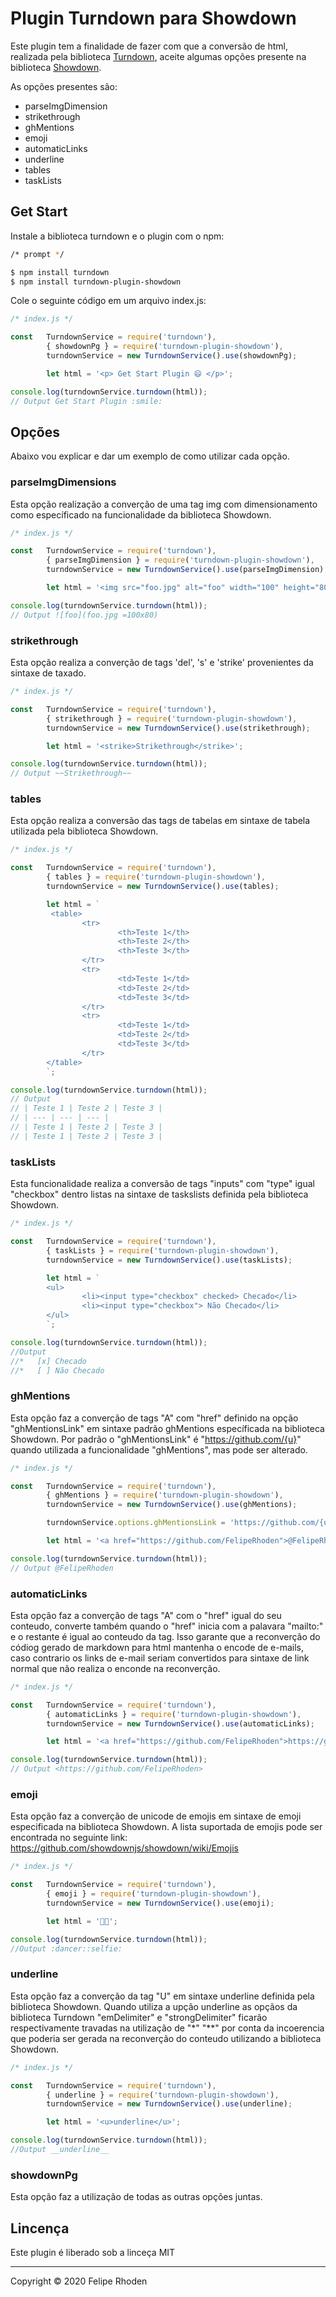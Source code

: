 # Plugin Turndown para Showdown

Este plugin tem a finalidade de fazer com que a conversão de html, realizada pela biblioteca [Turndown][1], aceite algumas opções presente na biblioteca [Showdown][2].

[1]: https://github.com/domchristie/turndown "Turndown"
[2]: https://github.com/showdownjs/showdown "Showdown"

As opções presentes são:

- parseImgDimension
- strikethrough
- ghMentions
- emoji
- automaticLinks
- underline
- tables
- taskLists

## Get Start

Instale a biblioteca turndown e o plugin com o npm:
```bash
/* prompt */

$ npm install turndown
$ npm install turndown-plugin-showdown
```

Cole o seguinte código em um arquivo index.js:
```javascript
/* index.js */

const   TurndownService = require('turndown'),
        { showdownPg } = require('turndown-plugin-showdown'),
        turndownService = new TurndownService().use(showdownPg);

        let html = '<p> Get Start Plugin 😄 </p>';

console.log(turndownService.turndown(html));
// Output Get Start Plugin :smile:
```


## Opções

Abaixo vou explicar e dar um exemplo de como utilizar cada opção.

### parseImgDimensions

Esta opção realização a converção de uma tag img com dimensionamento como específicado na funcionalidade da biblioteca Showdown.

```javascript
/* index.js */

const   TurndownService = require('turndown'),
        { parseImgDimension } = require('turndown-plugin-showdown'),
        turndownService = new TurndownService().use(parseImgDimension);

        let html = '<img src="foo.jpg" alt="foo" width="100" height="80" />';

console.log(turndownService.turndown(html));
// Output ![foo](foo.jpg =100x80)
```

### strikethrough

Esta opção realiza a converção de tags 'del', 's' e 'strike' provenientes da sintaxe de taxado.

```javascript
/* index.js */

const   TurndownService = require('turndown'),
        { strikethrough } = require('turndown-plugin-showdown'),
        turndownService = new TurndownService().use(strikethrough);

        let html = '<strike>Strikethrough</strike>';

console.log(turndownService.turndown(html));
// Output ~~Strikethrough~~
```

### tables

Esta opção realiza a conversão das tags de tabelas em sintaxe de tabela utilizada pela biblioteca Showdown.

```javascript
/* index.js */

const   TurndownService = require('turndown'),
        { tables } = require('turndown-plugin-showdown'),
        turndownService = new TurndownService().use(tables);

        let html = `
         <table>
                <tr>
                        <th>Teste 1</th>
                        <th>Teste 2</th>
                        <th>Teste 3</th>
                </tr>
                <tr>
                        <td>Teste 1</td>
                        <td>Teste 2</td>
                        <td>Teste 3</td>
                </tr>
                <tr>
                        <td>Teste 1</td>
                        <td>Teste 2</td>
                        <td>Teste 3</td>
                </tr>
        </table>
        `;

console.log(turndownService.turndown(html));
// Output
// | Teste 1 | Teste 2 | Teste 3 |
// | --- | --- | --- |
// | Teste 1 | Teste 2 | Teste 3 |
// | Teste 1 | Teste 2 | Teste 3 |
```

### taskLists

Esta funcionalidade realiza a conversão de tags "inputs" com "type" igual "checkbox" dentro listas na sintaxe de taskslists definida pela biblioteca Showdown.

```javascript
/* index.js */

const   TurndownService = require('turndown'),
        { taskLists } = require('turndown-plugin-showdown'),
        turndownService = new TurndownService().use(taskLists);

        let html = `
        <ul>
                <li><input type="checkbox" checked> Checado</li>
                <li><input type="checkbox"> Não Checado</li>
        </ul>
        `;

console.log(turndownService.turndown(html));
//Output 
//*   [x] Checado
//*   [ ] Não Checado
```

### ghMentions

Esta opção faz a converção de tags "A" com "href" definido na opção "ghMentionsLink" em sintaxe padrão ghMentions específicada na biblioteca Showdown. Por padrão o "ghMentionsLink" é "https://github.com/{u}" quando utilizada a funcionalidade "ghMentions", mas pode ser alterado.

```javascript
/* index.js */

const   TurndownService = require('turndown'),
        { ghMentions } = require('turndown-plugin-showdown'),
        turndownService = new TurndownService().use(ghMentions);

        turndownService.options.ghMentionsLink = 'https://github.com/{u}';

        let html = '<a href="https://github.com/FelipeRhoden">@FelipeRhoden</a>';

console.log(turndownService.turndown(html));
// Output @FelipeRhoden
```

### automaticLinks

Esta opção faz a converção de tags "A" com o "href" igual do seu conteudo, converte também quando o "href" inicia com a palavara "mailto:" e o restante é igual ao conteudo da tag. Isso garante que a reconverção do códiog gerado de markdown para html mantenha o encode de e-mails, caso contrario os links de e-mail seriam convertidos para sintaxe de link normal que não realiza o enconde na reconverção.

```javascript
/* index.js */

const   TurndownService = require('turndown'),
        { automaticLinks } = require('turndown-plugin-showdown'),
        turndownService = new TurndownService().use(automaticLinks);

        let html = '<a href="https://github.com/FelipeRhoden">https://github.com/FelipeRhoden</a>';

console.log(turndownService.turndown(html));
// Output <https://github.com/FelipeRhoden>
```

### emoji

Esta opção faz a converção de unicode de emojis em sintaxe de emoji especificada na biblioteca Showdown. A lista suportada de emojis pode ser encontrada no seguinte link: <https://github.com/showdownjs/showdown/wiki/Emojis>

```javascript
/* index.js */

const   TurndownService = require('turndown'),
        { emoji } = require('turndown-plugin-showdown'),
        turndownService = new TurndownService().use(emoji);

        let html = '💃🤳';

console.log(turndownService.turndown(html));
//Output :dancer::selfie:
```

### underline

Esta opção faz a converção da tag "U" em sintaxe underline definida pela biblioteca Showdown. Quando utiliza a upção underline as opçãos da biblioteca Turndown "emDelimiter" e "strongDelimiter" ficarão respectivamente travadas na utilização de "\*"  "\*\*" por conta da incoerencia que poderia ser gerada na reconverção do conteudo utilizando a biblioteca Showdown.

```javascript
/* index.js */

const   TurndownService = require('turndown'),
        { underline } = require('turndown-plugin-showdown'),
        turndownService = new TurndownService().use(underline);

        let html = '<u>underline</u>';

console.log(turndownService.turndown(html));
//Output __underline__
```

### showdownPg

Esta opção faz a utilização de todas as outras opções juntas.

## Lincença

Este plugin é liberado sob a linceça MIT

________________________________

Copyright &copy; 2020 Felipe Rhoden